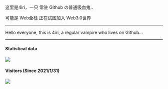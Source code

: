 这里是4iri，一只 常驻 Github の普通吸血鬼..

可能是 Web全栈 正在试图加入 Web3.0世界

---

Hello everyone, this is 4iri, a regular vampire who lives on Github...

---
#### Statistical data
![](https://github-readme-stats.vercel.app/api?username=4iri&show_icons=true&title_color=FFFFFF&icon_color=FFFFFF&text_color=FFFFFF&bg_color=8e8cd8)

#### Visitors (Since 2021/1/31)
![](https://count.getloli.com/get/@4iri?theme=rule34)
